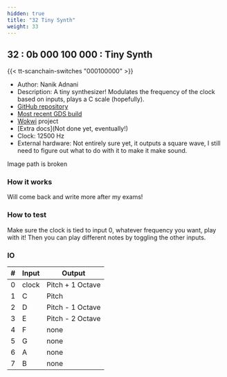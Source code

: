 ```yaml
---
hidden: true
title: "32 Tiny Synth"
weight: 33
---
```


## 32 : 0b 000 100 000 : Tiny Synth

{{< tt-scanchain-switches "000100000" >}}

* Author: Nanik Adnani
* Description: A tiny synthesizer! Modulates the frequency of the clock based on inputs, plays a C scale (hopefully).
* [GitHub repository](https://github.com/nanikgeorge/tt02-submission-template)
* [Most recent GDS build](https://github.com/nanikgeorge/tt02-submission-template/actions/runs/3599083491)
* [Wokwi](https://wokwi.com/projects/348255968419643987) project
* [Extra docs](Not done yet, eventually!)
* Clock: 12500 Hz
* External hardware: Not entirely sure yet, it outputs a square wave, I still need to figure out what to do with it to make it make sound.

Image path is broken

### How it works

Will come back and write more after my exams!

### How to test

Make sure the clock is tied to input 0, whatever frequency you want, play with it! Then you can play different notes by toggling the other inputs.

### IO

| # | Input        | Output       |
|---|--------------|--------------|
| 0 | clock  | Pitch + 1 Octave |
| 1 | C  | Pitch |
| 2 | D  | Pitch - 1 Octave |
| 3 | E  | Pitch - 2 Octave |
| 4 | F  | none |
| 5 | G  | none |
| 6 | A  | none |
| 7 | B  | none |

